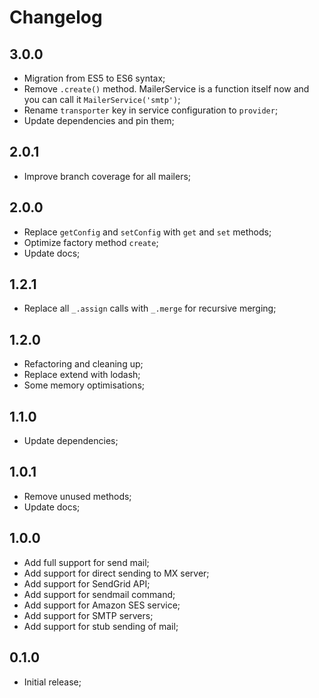 # Changelog

## 3.0.0

- Migration from ES5 to ES6 syntax;
- Remove `.create()` method. MailerService is a function itself now and you can call it `MailerService('smtp')`;
- Rename `transporter` key in service configuration to `provider`;
- Update dependencies and pin them;

## 2.0.1

- Improve branch coverage for all mailers;

## 2.0.0

- Replace `getConfig` and `setConfig` with `get` and `set` methods;
- Optimize factory method `create`;
- Update docs;

## 1.2.1

- Replace all `_.assign` calls with `_.merge` for recursive merging;

## 1.2.0

- Refactoring and cleaning up;
- Replace extend with lodash;
- Some memory optimisations;

## 1.1.0

- Update dependencies;

## 1.0.1

- Remove unused methods;
- Update docs;

## 1.0.0

- Add full support for send mail;
- Add support for direct sending to MX server;
- Add support for SendGrid API;
- Add support for sendmail command;
- Add support for Amazon SES service;
- Add support for SMTP servers;
- Add support for stub sending of mail;

## 0.1.0

- Initial release;
